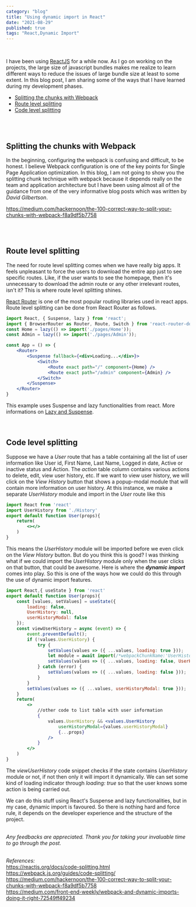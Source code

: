 ```yaml
---
category: "blog"
title: "Using dynamic import in React"
date: "2021-08-29"
published: true
tags: "React,Dynamic Import"
---
```

<br>

I have been using [ReactJS](https://reactjs.org/) for a while now. As I go on working on the projects, the large size of javascript bundles makes me realize to learn different ways to reduce the issues of large bundle size at least to some extent. In this blog post, I am sharing some of the ways that I have learned during my development phases.
<br>

- [Splitting the chunks with Webpack](#splitting-the-chunks-with-webpack)
- [Route level splitting](#route-level-splitting)
- [Code level splitting](#code-level-splitting)

<br>
<br>

## Splitting the chunks with Webpack
In the beginning, configuring the webpack is confusing and difficult, to be honest. I believe Webpack configuration is one of the key points for Single Page Application optimization. In this blog, I am not going to show you the splitting chunk technique with webpack because it depends really on the team and application architecture but I have been using almost all of the guidance from one of the very informative blog posts which was written by _David Gilbertson_.

https://medium.com/hackernoon/the-100-correct-way-to-split-your-chunks-with-webpack-f8a9df5b7758

<br>
<br>

## Route level splitting
The need for route level splitting comes when we have really big apps. It feels unpleasant to force the users to download the entire app just to see specific routes. Like, if the user wants to see the homepage, then it's unnecessary to download the admin route or any other irrelevant routes, isn't it? This is where route level splitting shines.

[React Router](https://reactrouter.com/) is one of the most popular routing libraries used in react apps. Route level splitting can be done from React Router as follows.

```jsx
import React, { Suspense, lazy } from 'react';
import { BrowserRouter as Router, Route, Switch } from 'react-router-dom';
const Home = lazy(() => import('./pages/Home'));
const Admin = lazy(() => import('./pages/Admin'));

const App = () => {
    <Router>
        <Suspense fallback={<div>Loading...</div>}>
            <Switch>
                <Route exact path="/" component={Home} />
                <Route exact path="/admin" component={Admin} />
            </Switch>
        </Suspense>
    </Router>
}
```

This example uses Suspense and lazy functionalities from react. More informations on [Lazy and Suspense](https://reactjs.org/docs/code-splitting.html#reactlazy).
<br>
<br>
<br>

## Code level splitting
Suppose we have a _User_ route that has a table containing all the list of user information like User id, First Name, Last Name, Logged in date, Active or inactive status and Action. The _action_ table column contains various actions to delete, edit, view user history, etc. If we want to view user history, we will click on the _View History_ button that shows a popup-modal module that will contain more information on user history. At this instance, we make a separate _UserHistory_ module and import in the _User_ route like this
```jsx
import React from 'react'
import UserHistory from './History'
export default function User(props){
    return(
        <></>
    )
}
```
This means the _UserHistory_ module will be imported before we even click on the _View History_ button. But do you think this is good? I was thinking what if we could import the _UserHistory_ module only when the user clicks on that button, that could be awesome. Here is where the _**dynamic import**_ comes into play. So this is one of the ways how we could do this through the use of dynamic import features.
```jsx
import React,{ useState } from 'react'
export default function User(props){
    const [values, setValues] = useState({
        loading: false,
        UserHistory: null,
        userHistoryModal: false
    });
    const viewUserHistory = async (event) => {
        event.preventDefault();
        if (!values.UserHistory) {
            try {
                setValues(values => ({ ...values, loading: true }));
                let module = await import(/*webpackChunkName:'UserHistory'*/ './History');
                setValues(values => ({ ...values, loading: false, UserHistory: module.default }));
            } catch (error) {
                setValues(values => ({ ...values, loading: false }));
            }
        }
        setValues(values => ({ ...values, userHistoryModal: true }));
    }
    return(
        <>
            //other code to list table with user information 
            {
                values.UserHistory && <values.UserHistory
                    userHistoryModal={values.userHistoryModal}
                    {...props}
                />
            }
        </>
    )
}
```
The _viewUserHistory_ code snippet checks if the state contains _UserHistory_ module or not, if not then only it will import it dynamically. We can set some kind of loading indicator through _loading: true_ so that the user knows some action is being carried out.<br>

We can do this stuff using React's Suspense and lazy functionalities, but in my case, dynamic import is favoured. So there is nothing hard and force rule, it depends on the developer experience and the structure of the project.
<br>
<br>

_Any feedbacks are appreciated. Thank you for taking your invaluable time to go through the post._
<br>
<br>

*References:*
<br>https://reactjs.org/docs/code-splitting.html
<br>https://webpack.js.org/guides/code-splitting/
<br>https://medium.com/hackernoon/the-100-correct-way-to-split-your-chunks-with-webpack-f8a9df5b7758
<br>https://medium.com/front-end-weekly/webpack-and-dynamic-imports-doing-it-right-72549ff49234